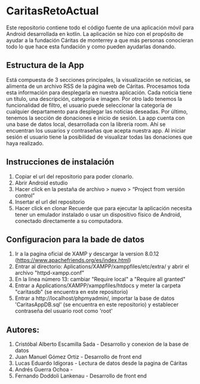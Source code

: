 # CaritasRetoActual
Este repositorio contiene todo el código fuente de una aplicación móvil para Android desarrollada en kotlin. La aplicación se hizo con el propósito de ayudar a la fundación Cáritas de monterrey a que más personas conocieran todo lo que hace esta fundación y como pueden ayudarlas donando.

## Estructura de la App 
Está compuesta de 3 secciones principales, la visualización se noticias, se alimenta de un archivo RSS de la página web de Cáritas. Procesamos toda esta información para desplegarla en nuestra aplicación. Cada noticia tiene un título, una descripción, categoría e imagen.
Por otro lado tenemos la funcionalidad de filtro, el usuario puede seleccionar la categoría de cualquier departamento para desplegar las noticias deseadas. 
Por último, tenemos la sección de donaciones e inicio de sesión. La app cuenta con una base de datos local, desarrollada con la librería room. Ahí se encuentran los usuarios y contraseñas que acepta nuestra app. Al iniciar sesión el usuario tiene la posibilidad de visualizar todas las donaciones que haya realizado.

## Instrucciones de instalación 
1.	Copiar el url del repositorio para poder clonarlo. 
2.	Abrir Android estudio 
3.	Hacer click en la pestaña de archivo > nuevo > “Project from versión control”
4.	Insertar el url del repositorio 
5.	Hacer click en clonar 
Recuerde que para ejecutar la aplicación necesita tener un emulador instalado o usar un dispositivo físico de Android, conectado directamente a su computadora. 
## Configuracion para la bade de datos
1. Ir a la pagina oficial de XAMP y descargar la version 8.0.12 (https://www.apachefriends.org/es/index.html)
2. Entrar al directorio: Aplications/XAMPP/xamppfiles/etc/extra/ y abrir el archivo "httpd-xampp.conf"
3. En la linea número 13: cambiar "Require local" a "Require all granted"
4. Entrar a Applications/XAMPP/xamppfiles/htdocs y meter la carpeta "caritasdb" (se encuentra en este repositorio)
5. Entrar a http://localhost/phpmyadmin/, importar la base de datos 'CaritasAppDB.sql' (se encuentra en este repositorio) y establecer contraseña del usuario root como 'root'

## Autores: 
1. Cristóbal Alberto Escamilla Sada - Desarrollo y conexion de la base de datos
2. Juan Manuel Gómez Ortiz - Desarrollo de front end
3. Lucas Eduardo Idígoras - Lectura de datos desde la pagina de Cáritas
4. Andrés Guerra Ochoa - 
5. Fernando Doddoli Lankenau - Desarrollo de front end						
                                        			
                             			
